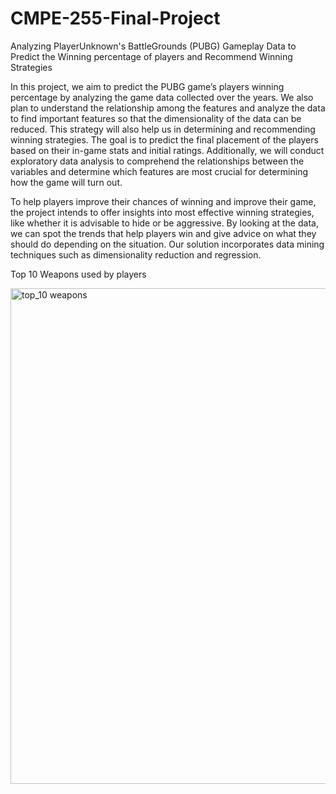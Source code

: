 # CMPE-255-Final-Project

Analyzing PlayerUnknown's BattleGrounds (PUBG) Gameplay Data to Predict
the Winning percentage of players and Recommend Winning Strategies

In this project, we aim to predict the PUBG game’s players winning percentage by analyzing the
game data collected over the years. We also plan to understand the relationship among the
features and analyze the data to find important features so that the dimensionality of the data can
be reduced. This strategy will also help us in determining and recommending winning strategies.
The goal is to predict the final placement of the players based on their in-game stats and initial
ratings. Additionally, we will conduct exploratory data analysis to comprehend the relationships
between the variables and determine which features are most crucial for determining how the
game will turn out.

To help players improve their chances of winning and improve their game, the project intends to
offer insights into most effective winning strategies, like whether it is advisable to hide or be
aggressive. By looking at the data, we can spot the trends that help players win and give advice
on what they should do depending on the situation. Our solution incorporates data mining
techniques such as dimensionality reduction and regression.


Top 10 Weapons used by players

<img width="793" alt="top_10 weapons" src="https://user-images.githubusercontent.com/16273021/236932982-b68f9fd3-869c-4075-ba8f-bb9b45ded950.png">

